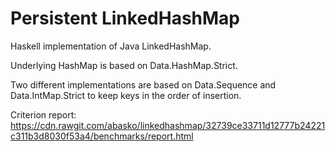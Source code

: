 Persistent LinkedHashMap
========================

Haskell implementation of Java LinkedHashMap.

Underlying HashMap is based on Data.HashMap.Strict.

Two different implementations are based on Data.Sequence and Data.IntMap.Strict to keep keys in
the order of insertion.

Criterion report: https://cdn.rawgit.com/abasko/linkedhashmap/32739ce33711d12777b24221c311b3d8030f53a4/benchmarks/report.html

